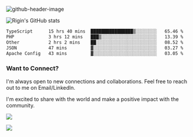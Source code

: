 
![github-header-image](https://github.com/riginoommen/riginoommen/assets/3840244/889cae65-df55-4cda-86cc-bf21bf1f2e96)

![Rigin's GitHub stats](https://github-readme-stats.vercel.app/api?username=riginoommen\&show_icons=true\&show=reviews,discussions_started,discussions_answered,prs_merged,prs_merged_percentage)


<!--START_SECTION:waka-->

```txt
TypeScript      15 hrs 40 mins  ████████████████▒░░░░░░░░   65.46 %
PHP             3 hrs 12 mins   ███▒░░░░░░░░░░░░░░░░░░░░░   13.39 %
Other           2 hrs 2 mins    ██░░░░░░░░░░░░░░░░░░░░░░░   08.52 %
JSON            47 mins         ▓░░░░░░░░░░░░░░░░░░░░░░░░   03.27 %
Apache Config   43 mins         ▓░░░░░░░░░░░░░░░░░░░░░░░░   03.05 %
```

<!--END_SECTION:waka-->

### Want to Connect?

I'm always open to new connections and collaborations. Feel free to reach out to me on Email/LinkedIn.

I'm excited to share with the world and make a positive impact with the community.

![](https://komarev.com/ghpvc/?username=riginoommen)

![](https://hit.yhype.me/github/profile?user_id=3840244)
